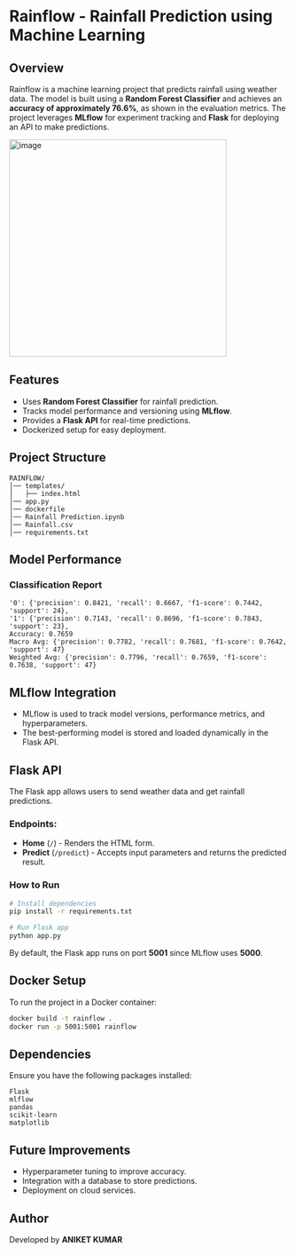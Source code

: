 # Rainflow - Rainfall Prediction using Machine Learning

## Overview
Rainflow is a machine learning project that predicts rainfall using weather data. The model is built using a **Random Forest Classifier** and achieves an **accuracy of approximately 76.6%**, as shown in the evaluation metrics. The project leverages **MLflow** for experiment tracking and **Flask** for deploying an API to make predictions.

<img width="392" alt="image" src="https://github.com/user-attachments/assets/1a7712c1-0a22-473f-ac26-eacd8281ccde" />

## Features
- Uses **Random Forest Classifier** for rainfall prediction.
- Tracks model performance and versioning using **MLflow**.
- Provides a **Flask API** for real-time predictions.
- Dockerized setup for easy deployment.

## Project Structure
```
RAINFLOW/
│── templates/
│   ├── index.html
│── app.py
│── dockerfile
│── Rainfall Prediction.ipynb
│── Rainfall.csv
│── requirements.txt
```

## Model Performance
### Classification Report
```
'0': {'precision': 0.8421, 'recall': 0.6667, 'f1-score': 0.7442, 'support': 24},
'1': {'precision': 0.7143, 'recall': 0.8696, 'f1-score': 0.7843, 'support': 23},
Accuracy: 0.7659
Macro Avg: {'precision': 0.7782, 'recall': 0.7681, 'f1-score': 0.7642, 'support': 47}
Weighted Avg: {'precision': 0.7796, 'recall': 0.7659, 'f1-score': 0.7638, 'support': 47}
```

## MLflow Integration
- MLflow is used to track model versions, performance metrics, and hyperparameters.
- The best-performing model is stored and loaded dynamically in the Flask API.

## Flask API
The Flask app allows users to send weather data and get rainfall predictions.

### Endpoints:
- **Home** (`/`) - Renders the HTML form.
- **Predict** (`/predict`) - Accepts input parameters and returns the predicted result.

### How to Run
```sh
# Install dependencies
pip install -r requirements.txt

# Run Flask app
python app.py
```
By default, the Flask app runs on port **5001** since MLflow uses **5000**.

## Docker Setup
To run the project in a Docker container:
```sh
docker build -t rainflow .
docker run -p 5001:5001 rainflow
```

## Dependencies
Ensure you have the following packages installed:
```
Flask
mlflow
pandas
scikit-learn
matplotlib
```

## Future Improvements
- Hyperparameter tuning to improve accuracy.
- Integration with a database to store predictions.
- Deployment on cloud services.

## Author
Developed by **ANIKET KUMAR**


